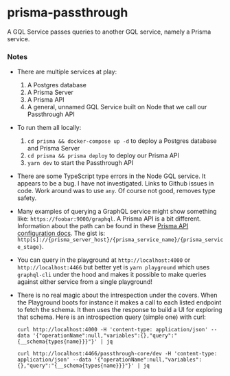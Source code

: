 # prisma-passthrough

A GQL Service passes queries to another GQL service, namely a Prisma service.

### Notes

- There are multiple services at play:

  1.  A Postgres database
  2.  A Prisma Server
  3.  A Prisma API
  4.  A general, unnamed GQL Service built on Node that we call our Passthrough API

- To run them all locally:

  1.  `cd prisma && docker-compose up -d` to deploy a Postgres database and Prisma Server
  2.  `cd prisma && prisma deploy` to deploy our Prisma API
  3.  `yarn dev` to start the Passthrough API

- There are some TypeScript type errors in the Node GQL service. It appears to be a bug. I have not investigated. Links to Github issues in code. Work around was to use `any`. Of course not good, removes type safety.

- Many examples of querying a GraphQL service might show something like: `https://foobar:9000/graphql`. A Prisma API is a bit different. Information about the path can be found in these [Prisma API configuration docs](<https://www.prisma.io/docs/reference/service-configuration/prisma.yml/yaml-structure-ufeshusai8#endpoint-(optional)>). The gist is: `http[s]://{prisma_server_host}/{prisma_service_name}/{prisma_service_stage}`.

- You can query in the playground at `http://localhost:4000` or `http://localhost:4466` but better yet is `yarn playground` which uses `graphql-cli` under the hood and makes it possible to make queries against either service from a single playground!

- There is no real magic about the intrespection under the covers. When the Playground boots for instance it makes a call to each listed endpoint to fetch the schema. It then uses the response to build a UI for exploring that schema. Here is an introspection query (simple one) with curl:

  ```
  curl http://localhost:4000 -H 'content-type: application/json' --data '{"operationName":null,"variables":{},"query":"{__schema{types{name}}}"}' | jq
  ```

  ```
  curl http://localhost:4466/passthrough-core/dev -H 'content-type: application/json' --data '{"operationName":null,"variables":{},"query":"{__schema{types{name}}}"}' | jq
  ```
